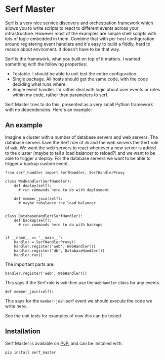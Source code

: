 # Serf Master

[Serf](http://www.serfdom.io/) is a very nice service discovery and
orchestration framework which allows you to write scripts to react to
different events across your infrastructure. However most of the
examples are simple shell scripts with lots of logic embedded in them.
Combine that with per host configuration around registering event
handlers and it's easy to build a fiddly, hard to reason about
enviroment. It doesn't have to be that way.

Serf is the framework, what you built on top of it matters. I wanted
something with the following properties:

* Testable. I should be able to unit test the entire configuration.
* Single package. All hosts should get the same code, with the code
  deciding what runs where.
* Single event handler. I'd rather deal with logic about user events or
  roles within my code, rather than parameters to serf.


Serf Master tries to do this, presented as a very small Python framework
with no dependencies. Here's an example:

## An example

Imagine a cluster with a number of database servers and web servers. The
database servers have the Serf role of `db` and the web servers the Serf
role of `web`. We want the web servers to react whenever a new server is
added to the cluster (maybe to tell a load balancer to reload?) and we
want to be able to trigger a deploy. For the database servers we want to
be able to trigger a backup custom event.


    from serf_handler import SerfHandler, SerfHandlerProxy

    class WedHandler(SerfHandler):
        def deploy(self):
          # run commands here to do with deployment

        def member_join(self):
          # maybe rebalance the load balancer
    

    class DatabaseHandler(SerfHandler):
        def backup(self):
          # run commands here to do with backups


    if __name__ == '__main__':
        handler = SerfHandlerProxy()
        handler.register('web', WebHandler())
        handler.register('db', DatabaseHandler())
        handler.run()


The important parts are:

    handler.register('web', WebHandler())

This says if the Serf role is `web` then use the `WebHandler` class for
any events.

    def member_join(self):

This says for the `member-join` serf event we should execute the code
we write here.

See the unit tests for examples of now this can be tested.


## Installation

Serf Master is available on
[PyPi](https://pypi.python.org/pypi/serf_master) and can be installed
with:

    pip install serf_master
